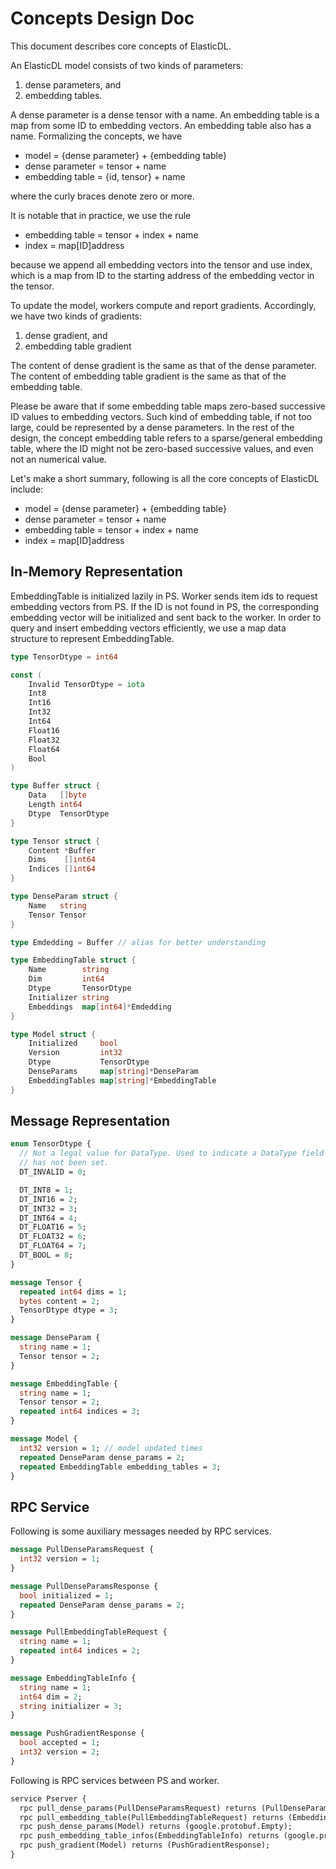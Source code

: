 # Concepts Design Doc

This document describes core concepts of ElasticDL.

An ElasticDL model consists of two kinds of parameters:

1. dense parameters, and
1. embedding tables.

A dense parameter is a dense tensor with a name.  An embedding table is a map from some ID to embedding vectors.  An embedding table also has a name.  Formalizing the concepts, we have

- model = {dense parameter} + {embedding table}
- dense parameter = tensor + name
- embedding table = {id, tensor} + name

where the curly braces denote zero or more.

It is notable that in practice, we use the rule

- embedding table = tensor + index + name
- index = map[ID]address

because we append all embedding vectors into the tensor and use index, which is a map from ID to the starting address of the embedding vector in the tensor.

To update the model, workers compute and report gradients.  Accordingly, we have two kinds of gradients:

1. dense gradient, and
1. embedding table gradient

The content of dense gradient is the same as that of the dense parameter.  The content of embedding table gradient is the same as that of the embedding table.

Please be aware that if some embedding table maps zero-based successive ID values to embedding vectors.  Such kind of embedding table, if not too large, could be represented by a dense parameters.  In the rest of the design, the concept embedding table refers to a sparse/general embedding table, where the ID might not be zero-based successive values, and even not an numerical value.

Let's make a short summary, following is all the core concepts of ElasticDL include:

- model = {dense parameter} + {embedding table}
- dense parameter = tensor + name
- embedding table = tensor + index + name
- index = map[ID]address

## In-Memory Representation

EmbeddingTable is initialized lazily in PS. Worker sends item ids to request embedding vectors from PS. If the ID is not found in PS, the corresponding embedding vector will be initialized and sent back to the worker. In order to query and insert embedding vectors efficiently, we use a map data structure to represent EmbeddingTable.

```go
type TensorDtype = int64

const (
    Invalid TensorDtype = iota
    Int8 
    Int16
    Int32
    Int64
    Float16
    Float32
    Float64
    Bool
)

type Buffer struct {
    Data   []byte
    Length int64
    Dtype  TensorDtype
}

type Tensor struct {
    Content *Buffer
    Dims    []int64
    Indices []int64
}

type DenseParam struct {
    Name   string
    Tensor Tensor
}

type Emdedding = Buffer // alias for better understanding

type EmbeddingTable struct {
    Name        string
    Dim         int64
    Dtype       TensorDtype
    Initializer string
    Embeddings  map[int64]*Emdedding
}

type Model struct {
    Initialized     bool
    Version         int32
    Dtype           TensorDtype
    DenseParams     map[string]*DenseParam
    EmbeddingTables map[string]*EmbeddingTable
}
```


## Message Representation

```proto
enum TensorDtype {
  // Not a legal value for DataType. Used to indicate a DataType field
  // has not been set.
  DT_INVALID = 0;

  DT_INT8 = 1;
  DT_INT16 = 2;
  DT_INT32 = 3;
  DT_INT64 = 4;
  DT_FLOAT16 = 5;
  DT_FLOAT32 = 6;
  DT_FLOAT64 = 7;
  DT_BOOL = 8;
}

message Tensor {
  repeated int64 dims = 1;
  bytes content = 2;
  TensorDtype dtype = 3;
}

message DenseParam {
  string name = 1;
  Tensor tensor = 2;
}

message EmbeddingTable {
  string name = 1;
  Tensor tensor = 2;
  repeated int64 indices = 3;
}

message Model {
  int32 version = 1; // model updated times
  repeated DenseParam dense_params = 2;
  repeated EmbeddingTable embedding_tables = 3;
}
```

## RPC Service

Following is some auxiliary messages needed by RPC services.

```proto
message PullDenseParamsRequest {
  int32 version = 1;
}

message PullDenseParamsResponse {
  bool initialized = 1;
  repeated DenseParam dense_params = 2;
}

message PullEmbeddingTableRequest {
  string name = 1;
  repeated int64 indices = 2;
}

message EmbeddingTableInfo {
  string name = 1;
  int64 dim = 2;
  string initializer = 3;
}

message PushGradientResponse {
  bool accepted = 1;
  int32 version = 2;
}
```

Following is RPC services between PS and worker.

```proto
service Pserver {
  rpc pull_dense_params(PullDenseParamsRequest) returns (PullDenseParamsResponse);
  rpc pull_embedding_table(PullEmbeddingTableRequest) returns (EmbeddingTable);
  rpc push_dense_params(Model) returns (google.protobuf.Empty);
  rpc push_embedding_table_infos(EmbeddingTableInfo) returns (google.protobuf.Empty);
  rpc push_gradient(Model) returns (PushGradientResponse);
}
```

